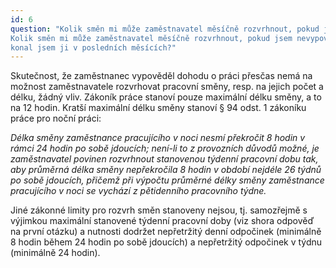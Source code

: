 ```yaml
---
id: 6 
question: "Kolik směn mi může zaměstnavatel měsíčně rozvrhnout, pokud jsem vypověděl práci přesčas?
Kolik směn mi může zaměstnavatel měsíčně rozvrhnout, pokud jsem nevypověděl práci přesčas, ale
konal jsem ji v posledních měsících?"
---
```

Skutečnost, že zaměstnanec vypověděl dohodu o práci přesčas nemá na možnost zaměstnavatele
rozvrhovat pracovní směny, resp. na jejich počet a délku, žádný vliv. Zákoník práce
stanoví pouze maximální délku směny, a to na 12 hodin. Kratší maximální délku směny
stanoví § 94 odst. 1 zákoníku práce pro noční práci:

*Délka směny zaměstnance pracujícího v noci nesmí překročit 8 hodin v rámci 24 hodin
po sobě jdoucích; není-li to z provozních důvodů možné, je zaměstnavatel povinen 
rozvrhnout stanovenou týdenní pracovní dobu tak, aby průměrná délka směny nepřekročila
8 hodin v období nejdéle 26 týdnů po sobě jdoucích, přičemž při výpočtu průměrné
délky směny zaměstnance pracujícího v noci se vychází z pětidenního pracovního týdne.*

Jiné zákonné limity pro rozvrh směn stanoveny nejsou, tj. samozřejmě s výjimkou 
maximální stanovené týdenní pracovní doby (viz shora odpověď na první otázku) a
nutnosti dodržet nepřetržitý denní odpočinek (minimálně 8 hodin během 24 hodin po
sobě jdoucích) a nepřetržitý odpočinek v týdnu (minimálně 24 hodin).
